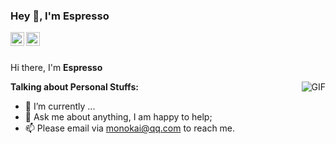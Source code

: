 ### Hey 👋, I'm Espresso

<a href="https://www.leetcode.com/">
  <img align="left" alt="Espresso's Leetcode" width="22px" src="https://cdn.jsdelivr.net/npm/simple-icons@v3/icons/leetcode.svg" />
</a>
<a href="https://www.google.com/">
  <img align="left" alt="Espresso's Wechat" width="22px" src="https://cdn.jsdelivr.net/npm/simple-icons@v3/icons/wechat.svg" />
</a>

<br />
<br />

Hi there, I'm **Espresso**

  <img align="right" alt="GIF" src="https://i.pinimg.com/originals/e4/26/70/e426702edf874b181aced1e2fa5c6cde.gif" />

**Talking about Personal Stuffs:**

- 🤔 I’m currently ...
- 💬 Ask me about anything, I am happy to help;
- 📫 Please email via monokai@qq.com to reach me.
